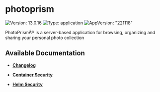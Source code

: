 # photoprism

![Version: 13.0.16](https://img.shields.io/badge/Version-13.0.16-informational?style=flat-square) ![Type: application](https://img.shields.io/badge/Type-application-informational?style=flat-square) ![AppVersion: "221118"](https://img.shields.io/badge/AppVersion-"221118"-informational?style=flat-square)

PhotoPrismÂ® is a server-based application for browsing, organizing and sharing your personal photo collection

## Available Documentation

- [**Changelog**](CHANGELOG)

- [**Container Security**](container-security)

- [**Helm Security**](helm-security)

